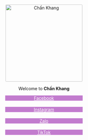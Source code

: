<!DOCTYPE html>
<html lang="en">
  <head>
    <meta charset="utf-8" />
    <meta name="viewport" content="width=device-width, initial-scale=1" />
    <link rel="stylesheet" href="https://www.w3schools.com/w3css/4/w3.css" />
    <link rel="stylesheet" href="https://cdnjs.cloudflare.com/ajax/libs/font-awesome/6.0.0/css/all.min.css">
    <title>Thông tin cá nhân Chấn Khang</title>
    <style>
      body {
          background-image: url(https://i.imgur.com/DmEmzg9.jpeg);
          background-repeat: no-repeat;
          background-position: center;
          background-size: cover;
      }
      .container {
        width: 100%;
        padding-right: 15px;
        padding-left: 15px;
        margin-right: auto;
        margin-left: auto;
      }
      .image-container {
        text-align: center;
        width: 100%;
      }
      .links-container {
        display: flex;
        flex-direction: column;
        justify-content: center;
        align-items: center;
        gap: 20px;
      }
      .link {
        min-width: 50% !important;
      }
       .w3-purple, .w3-hover-purple:hover {
        color: #fff!important;
        background-color: rgba(156, 39, 176, 0.6) !important;
      }
    </style>
  </head>
<body class="w3-white">
    <div class="container">
      <div class="image-container">
        <img src="https://i.imgur.com/MwcMXg8.jpeg"
        class="w3-margin"
        alt="Chấn Khang" 
        style="max-width: 200%; 
        height: 250px;
        border-radius: 1%;" />
       <div class="w3-text-white">
          <p class="w3-text-white w3-large">Welcome to <span class="w3-tag w3-large w3-round w3-black w3-text-white"><strong>Chấn Khang</strong></span></p>
          <p class="w3-large"><strong></strong></p>
        </div>
<div class="links-container">
          <a href="https://www.facebook.com/profile.php?id=100088077474675" class="w3-button w3-hover-pink w3-large w3-round w3-purple w3-border link" target="_blank"><i class="fab fa-facebook"></i> Facebook</a>
          <a href="https://www.instagram.com/chankhangowo/" class="w3-button w3-hover-pink w3-large w3-round w3-purple w3-border link" target="_blank"><i class="fab fa-instagram"></i> Instagram</a>
          <a href="https://chat.zalo.me/" class="w3-button w3-hover-pink w3-large w3-round w3-purple w3-border link" target="_blank"><i<class ="fab fa-zalo"></i>Zalo</a>
          <a href="https://www.tiktok.com/@chankhanguwu" class="w3-button w3-hover-pink w3-large w3-round w3-purple w3-border link" target="_blank"><i class="fa fa-code"></i> TikTok</a>
        </div>
      </div>
    </div>
  </body>
</html>
